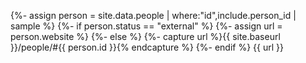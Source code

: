{%- assign person = site.data.people | where:"id",include.person_id | sample %}
{%- if person.status == "external" %}
  {%- assign url = person.website %}
{%- else %}
  {%- capture url %}{{ site.baseurl }}/people/#{{ person.id }}{% endcapture %}
{%- endif %}
{{ url }}